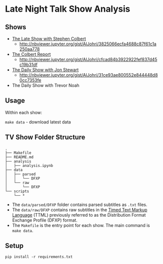 # Late Night Talk Show Analysis

## Shows

- [The Late Show with Stephen Colbert](./the-late-show-with-stephen-colbert)
	- http://nbviewer.jupyter.org/gist/AlJohri/3825066ecfa4688c87f61c1a250aa778
- [The Colbert Report](./the-colbert-report)
	- http://nbviewer.jupyter.org/gist/AlJohri/cfcad84b3922922fef837d45c19b31df
- [The Daily Show with Jon Stewart](./the-daily-show-with-jon-stewart)
	- http://nbviewer.jupyter.org/gist/AlJohri/31ce93ae800552e844448d80cc7353fe
- The Daily Show with Trevor Noah

## Usage

Within each show:

`make data` - download latest data

## TV Show Folder Structure

```
.
├── Makefile
├── README.md
├── analysis
│   ├── analysis.ipynb
├── data
│   ├── parsed
│   │   └── DFXP
│   └── raw
│       └── DFXP
└── scripts
    └── *
```

- The `data/parsed/DFXP` folder contains parsed subtitles as `.txt` files.
- The `data/raw/DFXP` contains raw subtitles in the [Timed Text Markup Language](https://en.wikipedia.org/wiki/Timed_Text_Markup_Language) (TTML) previously referred to as the Distribution Format Exchange Profile (DFXP) format.
- The `Makefile` is the entry point for each show. The main command is `make data`.

## Setup

`pip install -r requirements.txt`